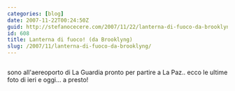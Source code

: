 ```yaml
---
categories: [blog]
date: 2007-11-22T00:24:50Z
guid: http://stefanocecere.com/2007/11/22/lanterna-di-fuoco-da-brooklyng/
id: 608
title: Lanterna di fuoco! (da Brooklyng)
slug: /2007/11/lanterna-di-fuoco-da-brooklyng/
---
```


<div>
  <a href="http://www.flickr.com/photos/krur/2052961067/" title="photo sharing"><img src="http://farm3.static.flickr.com/2004/2052961067_07197746d4.jpg" alt="" /></a>
</div>

sono all'aereoporto di La Guardia pronto per partire a La Paz.. ecco le ultime foto di ieri e oggi… a presto!